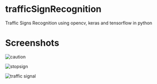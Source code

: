 # trafficSignRecognition
Traffic Signs Recognition using opencv, keras and tensorflow in python

# Screenshots

![caution](https://user-images.githubusercontent.com/18049003/104844031-c1ffdc00-58f3-11eb-9e12-df1a7a8fb375.png)


![stopsign](https://user-images.githubusercontent.com/18049003/104844043-caf0ad80-58f3-11eb-87dd-5c267b7e4be4.png)


![traffic signal](https://user-images.githubusercontent.com/18049003/104844047-ce843480-58f3-11eb-8e1d-166dc816208e.png)
